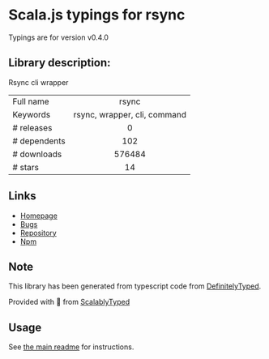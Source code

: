 
# Scala.js typings for rsync

Typings are for version v0.4.0

## Library description:
Rsync cli wrapper

|                    |                 |
| ------------------ | :-------------: |
| Full name          | rsync |
| Keywords           | rsync, wrapper, cli, command |
| # releases         | 0 |
| # dependents       | 102 |
| # downloads        | 576484 |
| # stars            | 14 |

## Links
- [Homepage](https://github.com/mattijs/node-rsync#readme)
- [Bugs](https://github.com/mattijs/node-rsync/issues)
- [Repository](https://github.com/mattijs/node-rsync)
- [Npm](https://www.npmjs.com/package/rsync)
    


## Note
This library has been generated from typescript code from [DefinitelyTyped](https://definitelytyped.org).

Provided with :purple_heart: from [ScalablyTyped](https://github.com/oyvindberg/ScalablyTyped)

## Usage
See [the main readme](../../readme.md) for instructions.


